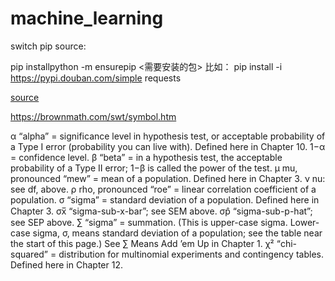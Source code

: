 # machine_learning

switch pip source:

pip installpython -m ensurepip
 <需要安装的包>
比如：
pip install -i https://pypi.douban.com/simple requests

[source](https://www.w3schools.com/python/python_ml_standard_deviation.asp)

https://brownmath.com/swt/symbol.htm

α “alpha” = significance level in hypothesis test, or acceptable probability of a Type I error (probability you can live with). Defined here in Chapter 10. 1−α = confidence level.
β “beta” = in a hypothesis test, the acceptable probability of a Type II error; 1−β is called the power of the test.
μ mu, pronounced “mew” = mean of a population. Defined here in Chapter 3.
ν nu: see df, above.
ρ rho, pronounced “roe” = linear correlation coefficient of a population.
σ “sigma” = standard deviation of a population. Defined here in Chapter 3.
σx̅ “sigma-sub-x-bar”; see SEM above.
σp̂ “sigma-sub-p-hat”; see SEP above.
∑ “sigma” = summation. (This is upper-case sigma. Lower-case sigma, σ, means standard deviation of a population; see the table near the start of this page.) See ∑ Means Add ’em Up in Chapter 1.
χ² “chi-squared” = distribution for multinomial experiments and contingency tables. Defined here in Chapter 12.
